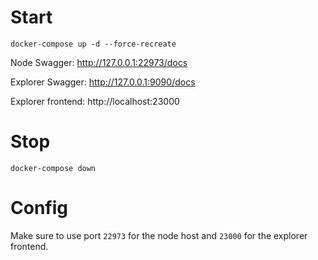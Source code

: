 # Start

```
docker-compose up -d --force-recreate
```

Node Swagger: http://127.0.0.1:22973/docs

Explorer Swagger: http://127.0.0.1:9090/docs

Explorer frontend: http://localhost:23000

# Stop

```
docker-compose down
```

# Config

Make sure to use port `22973` for the node host and `23000` for the explorer frontend.

